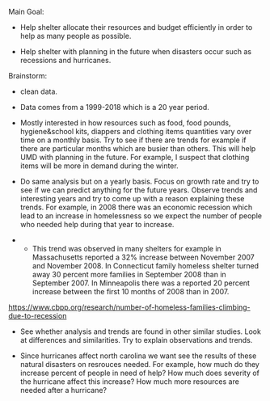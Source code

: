 Main Goal:

- Help shelter allocate their resources and budget efficiently in order to help as many people as possible. 

- Help shelter with planning in the future when disasters occur such as recessions and hurricanes.


Brainstorm:

- clean data.

- Data comes from a 1999-2018 which is a 20 year period.


- Mostly interested in how resources such as food, food pounds, hygiene&school kits, diappers and clothing items quantities vary
over time on a monthly basis. Try to see if there are trends for example if there are particular months which are busier than others. This will help UMD with planning in the future. For example, I suspect that clothing items will be more in demand during
the winter.

- Do same analysis but on a yearly basis. Focus on growth rate and try to see if we can predict anything for the future years. Observe trends and interesting years and try to come up with a reason explaining these trends. For example, in 2008 there was an economic recession which lead to an increase in homelessness so we expect the number of people who needed help during that year to increase. 

- - This trend was observed in many shelters for example in Massachusetts reported a 32% increase between November 2007 and November 2008. In Connecticut family homeless shelter turned away 30 percent more families in September 2008 than in September 2007. In Minneapolis there was a reported 20 percent increase between the first 10 months of 2008 than in 2007. 


https://www.cbpp.org/research/number-of-homeless-families-climbing-due-to-recession


- See whether analysis and trends are found in other similar studies. Look at differences and similarities. Try to explain observations and trends.

- Since hurricanes affect north carolina we want see the results of these natural disasters on resrouces needed. For example, how much do they increase percent of people in need of help? How much does severity of the hurricane affect this increase? How much more resources are needed after a hurricane? 



